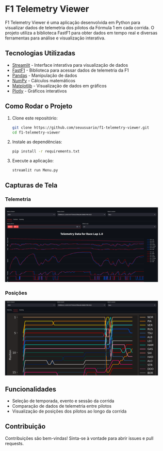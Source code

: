 # F1 Telemetry Viewer

F1 Telemetry Viewer é uma aplicação desenvolvida em Python para visualizar dados de telemetria dos pilotos da Fórmula 1 em cada corrida. O projeto utiliza a biblioteca FastF1 para obter dados em tempo real e diversas ferramentas para análise e visualização interativa.

## Tecnologias Utilizadas

- [Streamlit](https://streamlit.io/) - Interface interativa para visualização de dados
- [FastF1](https://github.com/theOehrly/Fast-F1) - Biblioteca para acessar dados de telemetria da F1
- [Pandas](https://pandas.pydata.org/) - Manipulação de dados
- [NumPy](https://numpy.org/) - Cálculos matemáticos
- [Matplotlib](https://matplotlib.org/) - Visualização de dados em gráficos
- [Plotly](https://plotly.com/) - Gráficos interativos

## Como Rodar o Projeto

1. Clone este repositório:
   ```sh
   git clone https://github.com/seuusuario/f1-telemetry-viewer.git
   cd f1-telemetry-viewer
   ```

2. Instale as dependências:
   ```sh
   pip install -r requirements.txt
   ```

3. Execute a aplicação:
   ```sh
   streamlit run Menu.py
   ```

## Capturas de Tela

### Telemetria
![Telemetria](images/image1.png)

### Posições
![Posições](images/image2.png)

## Funcionalidades
- Seleção de temporada, evento e sessão da corrida
- Comparação de dados de telemetria entre pilotos
- Visualização de posições dos pilotos ao longo da corrida

## Contribuição
Contribuições são bem-vindas! Sinta-se à vontade para abrir issues e pull requests.

